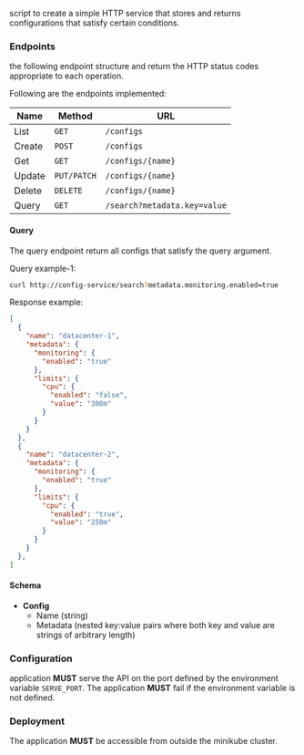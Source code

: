 
script to create a simple HTTP service that stores and returns configurations that satisfy certain conditions.



### Endpoints

the following endpoint structure and return the HTTP status codes appropriate to each operation.

Following are the endpoints implemented:

| Name   | Method      | URL
| ---    | ---         | ---
| List   | `GET`       | `/configs`
| Create | `POST`      | `/configs`
| Get    | `GET`       | `/configs/{name}`
| Update | `PUT/PATCH` | `/configs/{name}`
| Delete | `DELETE`    | `/configs/{name}`
| Query  | `GET`       | `/search?metadata.key=value`

#### Query

The query endpoint return all configs that satisfy the query argument.

Query example-1:

```sh
curl http://config-service/search?metadata.monitoring.enabled=true
```

Response example:

```json
[
  {
    "name": "datacenter-1",
    "metadata": {
      "monitoring": {
        "enabled": "true"
      },
      "limits": {
        "cpu": {
          "enabled": "false",
          "value": "300m"
        }
      }
    }
  },
  {
    "name": "datacenter-2",
    "metadata": {
      "monitoring": {
        "enabled": "true"
      },
      "limits": {
        "cpu": {
          "enabled": "true",
          "value": "250m"
        }
      }
    }
  },
]
```


#### Schema

- **Config**
  - Name (string)
  - Metadata (nested key:value pairs where both key and value are strings of arbitrary length)

### Configuration

application **MUST** serve the API on the port defined by the environment variable `SERVE_PORT`.
The application **MUST** fail if the environment variable is not defined.

### Deployment


The application **MUST** be accessible from outside the minikube cluster.




